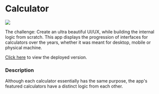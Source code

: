 # Calculator

![](https://i.imgur.com/HTxYyaq.gif)

The challenge: Create an ultra beautiful UI/UX, while building the internal logic from scratch. This app displays the progression of interfaces for calculators over the years, whether it was meant for desktop, mobile or physical machine.

[Click here](https://calcstyle.herokuapp.com/) to view the deployed version.

### Description
Although each calculator essentially has the same purpose, the app's featured calculators have a distinct logic from each other.